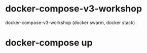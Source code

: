 # docker-compose-v3-workshop
docker-compose-v3-workshop (docker swarm, docker stack)

# docker-compose up
